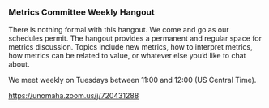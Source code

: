 ### Metrics Committee Weekly Hangout

There is nothing formal with this hangout. We come and go as our schedules permit. The hangout provides a permanent and regular space for metrics discussion. Topics include new metrics, how to interpret metrics, how metrics can be related to value, or whatever else you’d like to chat about.

We meet weekly on Tuesdays between 11:00 and 12:00 (US Central Time).

https://unomaha.zoom.us/j/720431288
